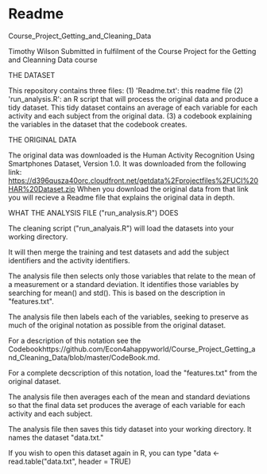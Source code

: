 # Readme
Course_Project_Getting_and_Cleaning_Data

Timothy Wilson
Submitted in fulfilment of the Course Project for the Getting and Cleanning Data course

THE DATASET

This repository contains three files:
(1) 'Readme.txt': this readme file
(2) 'run_analysis.R': an R script that will process the original data and produce a tidy dataset. This tidy dataset
contains an average of each variable for each activity and each subject from the original data.
(3) a codebook explaining the variables in the dataset that the codebook creates.

THE ORIGINAL DATA 

The original data was downloaded is the Human Activity Recognition Using Smartphones Dataset, Version 1.0.
It was downloaded from the following link:
https://d396qusza40orc.cloudfront.net/getdata%2Fprojectfiles%2FUCI%20HAR%20Dataset.zip
Whhen you download the original data from that link you will recieve a Readme file that explains the original data in depth.

WHAT THE ANALYSIS FILE ("run_analysis.R") DOES

The cleaning script ("run_analyais.R") will load the datasets into your working directory. 

It will then merge the training and test datasets and add the subject identifiers and the activity identifiers. 

The analysis file then selects only those variables that relate to the mean of a measurement or a standard deviation. It identifies those variables by searching for mean() and std().  This is based on the description in "features.txt".

The analysis file then labels each of the variables, seeking to preserve as much of the original notation as possible from the original dataset. 

For a description of this notation see the Codebookhttps://github.com/Econ4ahappyworld/Course_Project_Getting_and_Cleaning_Data/blob/master/CodeBook.md.  

For a complete decscription of this notation, load the "features.txt" from the original dataset.

The analysis file then averages each of the mean and standard deviations so that the final data set produces the average of each variable for each activity and each subject. 

The analysis file then saves this tidy dataset into your working directory.  It names the dataset "data.txt."

If you wish to open this dataset again in R, you can type "data <- read.table("data.txt", header = TRUE)

